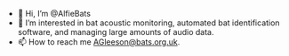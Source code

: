 - 👋 Hi, I’m @AlfieBats
- 👀 I’m interested in bat acoustic monitoring, automated bat identification software, and managing large amounts of audio data.
- 📫 How to reach me AGleeson@bats.org.uk.

<!---
AlfieBats/AlfieBats is a ✨ special ✨ repository because its `README.md` (this file) appears on your GitHub profile.
You can click the Preview link to take a look at your changes.
--->
